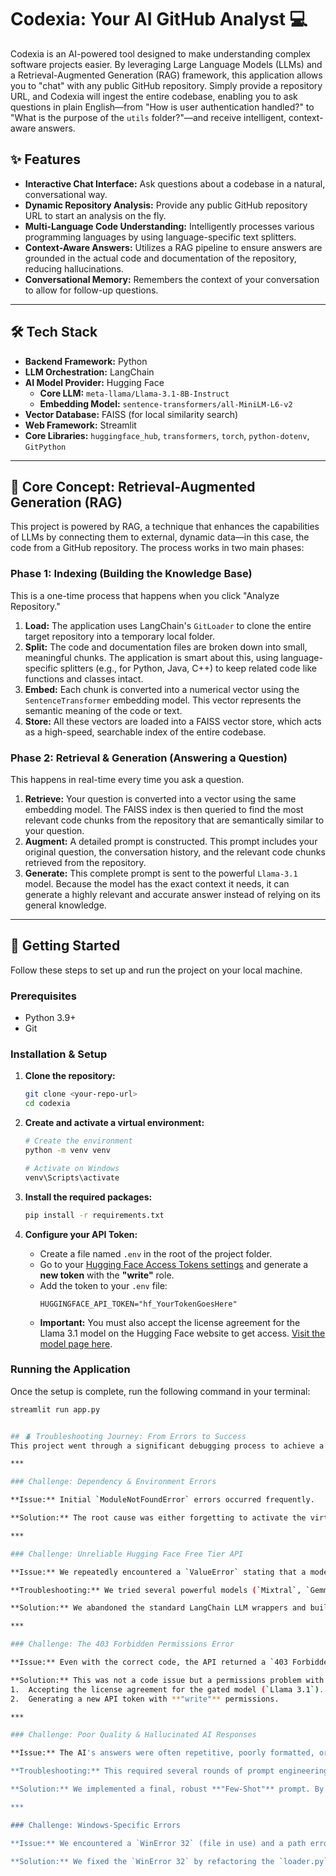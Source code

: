 # Codexia: Your AI GitHub Analyst 💻

Codexia is an AI-powered tool designed to make understanding complex software projects easier. By leveraging Large Language Models (LLMs) and a Retrieval-Augmented Generation (RAG) framework, this application allows you to "chat" with any public GitHub repository. Simply provide a repository URL, and Codexia will ingest the entire codebase, enabling you to ask questions in plain English—from "How is user authentication handled?" to "What is the purpose of the `utils` folder?"—and receive intelligent, context-aware answers.

## ✨ Features

* **Interactive Chat Interface:** Ask questions about a codebase in a natural, conversational way.
* **Dynamic Repository Analysis:** Provide any public GitHub repository URL to start an analysis on the fly.
* **Multi-Language Code Understanding:** Intelligently processes various programming languages by using language-specific text splitters.
* **Context-Aware Answers:** Utilizes a RAG pipeline to ensure answers are grounded in the actual code and documentation of the repository, reducing hallucinations.
* **Conversational Memory:** Remembers the context of your conversation to allow for follow-up questions.

---

## 🛠️ Tech Stack

* **Backend Framework:** Python
* **LLM Orchestration:** LangChain
* **AI Model Provider:** Hugging Face
    * **Core LLM:** `meta-llama/Llama-3.1-8B-Instruct`
    * **Embedding Model:** `sentence-transformers/all-MiniLM-L6-v2`
* **Vector Database:** FAISS (for local similarity search)
* **Web Framework:** Streamlit
* **Core Libraries:** `huggingface_hub`, `transformers`, `torch`, `python-dotenv`, `GitPython`

---

## 🧠 Core Concept: Retrieval-Augmented Generation (RAG)

This project is powered by RAG, a technique that enhances the capabilities of LLMs by connecting them to external, dynamic data—in this case, the code from a GitHub repository. The process works in two main phases:

### Phase 1: Indexing (Building the Knowledge Base)

This is a one-time process that happens when you click "Analyze Repository."

1.  **Load:** The application uses LangChain's `GitLoader` to clone the entire target repository into a temporary local folder.
2.  **Split:** The code and documentation files are broken down into small, meaningful chunks. The application is smart about this, using language-specific splitters (e.g., for Python, Java, C++) to keep related code like functions and classes intact.
3.  **Embed:** Each chunk is converted into a numerical vector using the `SentenceTransformer` embedding model. This vector represents the semantic meaning of the code or text.
4.  **Store:** All these vectors are loaded into a FAISS vector store, which acts as a high-speed, searchable index of the entire codebase.

### Phase 2: Retrieval & Generation (Answering a Question)

This happens in real-time every time you ask a question.

1.  **Retrieve:** Your question is converted into a vector using the same embedding model. The FAISS index is then queried to find the most relevant code chunks from the repository that are semantically similar to your question.
2.  **Augment:** A detailed prompt is constructed. This prompt includes your original question, the conversation history, and the relevant code chunks retrieved from the repository.
3.  **Generate:** This complete prompt is sent to the powerful `Llama-3.1` model. Because the model has the exact context it needs, it can generate a highly relevant and accurate answer instead of relying on its general knowledge.

---

## 🚀 Getting Started

Follow these steps to set up and run the project on your local machine.

### Prerequisites

* Python 3.9+
* Git

### Installation & Setup

1.  **Clone the repository:**
    ```bash
    git clone <your-repo-url>
    cd codexia
    ```

2.  **Create and activate a virtual environment:**
    ```bash
    # Create the environment
    python -m venv venv

    # Activate on Windows
    venv\Scripts\activate
    ```

3.  **Install the required packages:**
    ```bash
    pip install -r requirements.txt
    ```

4.  **Configure your API Token:**
    * Create a file named `.env` in the root of the project folder.
    * Go to your [Hugging Face Access Tokens settings](https://huggingface.co/settings/tokens) and generate a **new token** with the **"write"** role.
    * Add the token to your `.env` file:
        ```env
        HUGGINGFACE_API_TOKEN="hf_YourTokenGoesHere"
        ```
    * **Important:** You must also accept the license agreement for the Llama 3.1 model on the Hugging Face website to get access. [Visit the model page here](https://huggingface.co/meta-llama/Llama-3.1-8B-Instruct).

### Running the Application

Once the setup is complete, run the following command in your terminal:

```bash
streamlit run app.py


## 🪲 Troubleshooting Journey: From Errors to Success
This project went through a significant debugging process to achieve a stable and high-quality result. Here’s a summary of the key challenges and their solutions:

***

### Challenge: Dependency & Environment Errors

**Issue:** Initial `ModuleNotFoundError` errors occurred frequently.

**Solution:** The root cause was either forgetting to activate the virtual environment (`venv\Scripts\activate`) or a missing package. We fixed this by ensuring the `venv` was always active and by installing missing dependencies like `langchain-community` and `langchain-huggingface` and updating `requirements.txt`.

***

### Challenge: Unreliable Hugging Face Free Tier API

**Issue:** We repeatedly encountered a `ValueError` stating that a model was not supported for the `text-generation` task by various backend providers (like `cerebras`, `nebius`, `featherless-ai`). This was the most persistent issue.

**Troubleshooting:** We tried several powerful models (`Mixtral`, `Gemma`, `Llama 3.1`, `Zephyr`), but the API backend would often route them to a provider that only supported the `conversational` task, causing a crash.

**Solution:** We abandoned the standard LangChain LLM wrappers and built a custom class that calls the Hugging Face `InferenceClient` directly using the `.chat_completion()` method. This ensured our requests were always sent in the correct format, finally resolving the API incompatibility.

***

### Challenge: The 403 Forbidden Permissions Error

**Issue:** Even with the correct code, the API returned a `403 Forbidden` error.

**Solution:** This was not a code issue but a permissions problem with the Hugging Face account. The fix involved two steps on the HF website:
1.  Accepting the license agreement for the gated model (`Llama 3.1`).
2.  Generating a new API token with **"write"** permissions.

***

### Challenge: Poor Quality & Hallucinated AI Responses

**Issue:** The AI's answers were often repetitive, poorly formatted, or completely wrong (e.g., hallucinating file names).

**Troubleshooting:** This required several rounds of prompt engineering.

**Solution:** We implemented a final, robust **"Few-Shot"** prompt. By showing the AI a perfect example of a question and a well-structured answer, we gave it a clear template to follow. This, combined with switching to the more capable `meta-llama/Llama-3.1-8B-Instruct` model, eliminated the repetition and hallucinations, resulting in high-quality, professional answers.

***

### Challenge: Windows-Specific Errors

**Issue:** We encountered a `WinError 32` (file in use) and a path error when the project was on a different drive than the temporary folder.

**Solution:** We fixed the `WinError 32` by refactoring the `loader.py` script to manually manage the temporary directory with a `try...finally` block and `shutil`. We fixed the cross-drive path error by replacing `os.path.relpath` with a more robust string manipulation method.